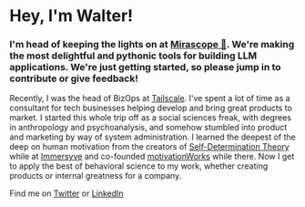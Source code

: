 # Hey, I'm Walter!

### I'm head of keeping the lights on at [Mirascope  🐸](https://github.com/mirascope/mirascope). We're making the most delightful and pythonic tools for building LLM applications. We're just getting started, so please jump in to contribute or give feedback!

Recently, I was the head of BizOps at [Tailscale](https://github.com/tailscale/tailscale/). I've spent a lot of time as a consultant for tech businesses helping develop and bring great products to market. I started this whole trip off as a social sciences freak, with degrees in anthropology and psychoanalysis, and somehow stumbled into product and marketing by way of system administration. 
I learned the deepest of the deep on human motivation from the creators of [Self-Determination Theory](https://selfdeterminationtheory.com) while at [Immersyve](https://immersyve.com) and co-founded [motivationWorks](https://motivationworks.com) while there. Now I get to apply the best of behavioral science to my work, whether creating products or internal greatness for a company.

Find me on <a rel="me" href="https://twitter.com/atomeater">Twitter</a>
or <a rel="me" href="https://linkedin.com/in/walterbudzian">LinkedIn</a>


